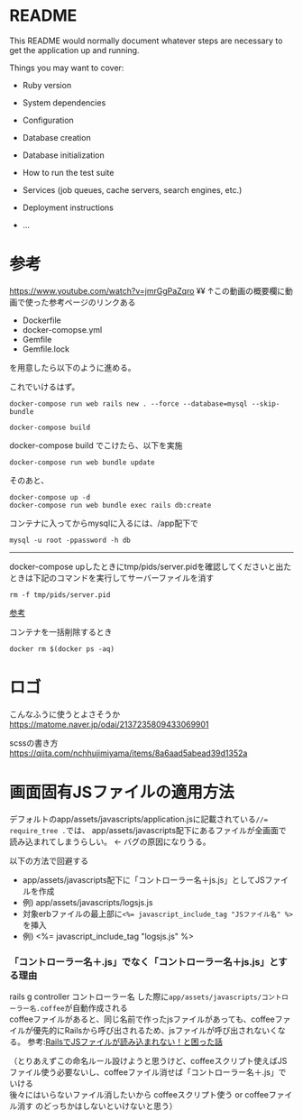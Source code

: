 # README

This README would normally document whatever steps are necessary to get the
application up and running.

Things you may want to cover:

* Ruby version

* System dependencies

* Configuration

* Database creation

* Database initialization

* How to run the test suite

* Services (job queues, cache servers, search engines, etc.)

* Deployment instructions

* ...

# 参考
 https://www.youtube.com/watch?v=jmrGgPaZqro ¥¥
↑この動画の概要欄に動画で使った参考ページのリンクある

* Dockerfile
* docker-comopse.yml
* Gemfile
* Gemfile.lock

を用意したら以下のように進める。

これでいけるはず。

```
docker-compose run web rails new . --force --database=mysql --skip-bundle
```
```
docker-compose build
```
docker-compose build でこけたら、以下を実施
```
docker-compose run web bundle update
```

そのあと、
```
docker-compose up -d
docker-compose run web bundle exec rails db:create
```

コンテナに入ってからmysqlに入るには、/app配下で
```
mysql -u root -ppassword -h db
```

---

docker-compose upしたときにtmp/pids/server.pidを確認してくださいと出たときは下記のコマンドを実行してサーバーファイルを消す
```
rm -f tmp/pids/server.pid
```
[参考](https://qiita.com/paranishian/items/862ce4de104992df48e1)


コンテナを一括削除するとき
```
docker rm $(docker ps -aq)
```

# ロゴ

こんなふうに使うとよさそうか
https://matome.naver.jp/odai/2137235809433069901

scssの書き方
https://qiita.com/nchhujimiyama/items/8a6aad5abead39d1352a

# 画面固有JSファイルの適用方法
デフォルトのapp/assets/javascripts/application.jsに記載されている```//= require_tree .```では、
app/assets/javascripts配下にあるファイルが全画面で読み込まれてしまうらしい。
← バグの原因になりうる。

以下の方法で回避する
* app/assets/javascripts配下に「コントローラー名＋js.js」としてJSファイルを作成
 * 例) app/assets/javascripts/logsjs.js
* 対象erbファイルの最上部に```<%= javascript_include_tag "JSファイル名" %>```を挿入
 * 例) <%= javascript_include_tag "logsjs.js" %>

### 「コントローラー名＋.js」でなく「コントローラー名＋js.js」とする理由
rails g controller コントローラー名 した際に```app/assets/javascripts/コントローラー名.coffee```が自動作成される<br>
coffeeファイルがあると、同じ名前で作ったjsファイルがあっても、coffeeファイルが優先的にRailsから呼び出されるため、jsファイルが呼び出されないくなる。
参考:[RailsでJSファイルが読み込まれない！と困った話](https://qiita.com/s-yank/items/cf7cadbb6c6996d67cf7)

（とりあえずこの命名ルール設けようと思うけど、coffeeスクリプト使えばJSファイル使う必要ないし、coffeeファイル消せば「コントローラー名＋.js」でいける<br>
後々にはいらないファイル消したいから coffeeスクリプト使う or coffeeファイル消す のどっちかはしないといけないと思う）
